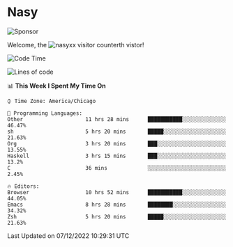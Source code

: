 # Nasy

<!--
<p align="center">
<img height="200" src="https://github-readme-stats.vercel.app/api?username=nasyxx&count_private=true&show_icons=true&theme=dracula&include_all_commits=true"/>
<img height="200" src="https://github-readme-stats.vercel.app/api/top-langs/?username=nasyxx&theme=dracula&hide=html,jupyter+notebook&count_private=true&show_icons=true"/>
</p>

  
----------------
-->

![Sponsor](https://img.shields.io/static/v1.svg?label=Sponsor&message=%E2%9D%A4&logo=GitHub&style=flat&color=pink)
 
Welcome, the ![nasyxx visitor counter](https://count.getloli.com/get/@nasyxx?theme=rule34)th vistor!
 
<!--START_SECTION:waka-->
![Code Time](http://img.shields.io/badge/Code%20Time-2%2C899%20hrs%2047%20mins-blue)

![Lines of code](https://img.shields.io/badge/From%20Hello%20World%20I%27ve%20Written-5%20Million%20lines%20of%20code-blue)

📊 **This Week I Spent My Time On** 

```text
⌚︎ Time Zone: America/Chicago

💬 Programming Languages: 
Other                    11 hrs 28 mins      ███████████░░░░░░░░░░░░░░   46.47% 
sh                       5 hrs 20 mins       █████░░░░░░░░░░░░░░░░░░░░   21.63% 
Org                      3 hrs 20 mins       ███░░░░░░░░░░░░░░░░░░░░░░   13.55% 
Haskell                  3 hrs 15 mins       ███░░░░░░░░░░░░░░░░░░░░░░   13.2% 
C                        36 mins             ░░░░░░░░░░░░░░░░░░░░░░░░░   2.45%

🔥 Editors: 
Browser                  10 hrs 52 mins      ███████████░░░░░░░░░░░░░░   44.05% 
Emacs                    8 hrs 28 mins       ████████░░░░░░░░░░░░░░░░░   34.32% 
Zsh                      5 hrs 20 mins       █████░░░░░░░░░░░░░░░░░░░░   21.63%

```


 Last Updated on 07/12/2022 10:29:31 UTC
<!--END_SECTION:waka-->

<!-- ![visitors](https://visitor-badge.laobi.icu/badge?page_id=nasyxx.nasyxx) -->
